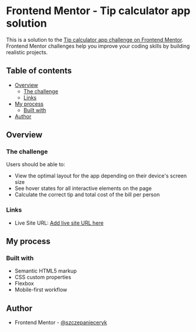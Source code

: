 # Frontend Mentor - Tip calculator app solution

This is a solution to the [Tip calculator app challenge on Frontend Mentor](https://www.frontendmentor.io/challenges/tip-calculator-app-ugJNGbJUX). Frontend Mentor challenges help you improve your coding skills by building realistic projects.

## Table of contents

- [Overview](#overview)
  - [The challenge](#the-challenge)
  - [Links](#links)
- [My process](#my-process)
  - [Built with](#built-with)
- [Author](#author)

## Overview

### The challenge

Users should be able to:

- View the optimal layout for the app depending on their device's screen size
- See hover states for all interactive elements on the page
- Calculate the correct tip and total cost of the bill per person

### Links

- Live Site URL: [Add live site URL here](https://szczepanieceryk.github.io/Frontend-Mentor-Tip-calculator-app-solution/)

## My process

### Built with

- Semantic HTML5 markup
- CSS custom properties
- Flexbox
- Mobile-first workflow

## Author

- Frontend Mentor - [@szczepanieceryk](https://www.frontendmentor.io/profile/szczepanieceryk)

